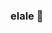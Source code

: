 ### elale 👋

<!--
**Toratarot/Toratarot** is a ✨ _special_ ✨ repository because its `README.md` (this file) appears on your GitHub profile.

Here are some ideas to get you started:

🔭 * nasasan *
🌱 điđ 
👯 nahan
🤔 misim 
💬 ? tipapit ?
📫 wejew
😄 letstel madam
⚡ wataw
